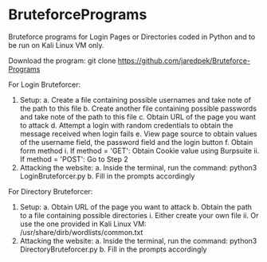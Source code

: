 # BruteforcePrograms
Bruteforce programs for Login Pages or Directories coded in Python and to be run on Kali Linux VM only.

Download the program:
git clone https://github.com/jaredpek/Bruteforce-Programs

For Login Bruteforcer:
1. Setup:
  a. Create a file containing possible usernames and take note of the path to this file
  b. Create another file containing possible passwords and take note of the path to this file
  c. Obtain URL of the page you want to attack
  d. Attempt a login with random credentials to obtain the message received when login fails
  e. View page source to obtain values of the username field, the password field and the login button
  f. Obtain form method
    i.  If method = 'GET': Obtain Cookie value using Burpsuite
    ii. If method = 'POST': Go to Step 2
2. Attacking the website:
  a. Inside the terminal, run the command: python3 LoginBruteforcer.py
  b. Fill in the prompts accordingly

For Directory Bruteforcer:
1. Setup:
  a. Obtain URL of the page you want to attack
  b. Obtain the path to a file containing possible directories
    i.  Either create your own file
    ii. Or use the one provided in Kali Linux VM: /usr/share/dirb/wordlists/common.txt
2. Attacking the website:
  a. Inside the terminal, run the command: python3 DirectoryBruteforcer.py
  b. Fill in the prompts accordingly

